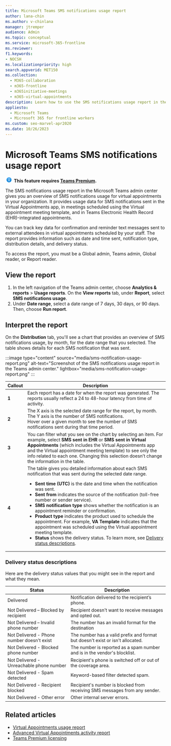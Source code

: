 ```yaml
---
title: Microsoft Teams SMS notifications usage report
author: lana-chin
ms.author: v-chinlana
manager: jtremper
audience: Admin
ms.topic: conceptual
ms.service: microsoft-365-frontline
ms.reviewer: 
f1.keywords:
- NOCSH
ms.localizationpriority: high
search.appverid: MET150
ms.collection: 
  - M365-collaboration
  - m365-frontline
  - m365initiative-meetings
  - m365-virtual-appointments 
description: Learn how to use the SMS notifications usage report in the Microsoft Teams admin center to get an overview of SMS notifications usage in your organization.
appliesto: 
  - Microsoft Teams
  - Microsoft 365 for frontline workers
ms.custom: seo-marvel-apr2020
ms.date: 10/26/2023
---
```

# Microsoft Teams SMS notifications usage report

![Information icon](media/info.png) **This feature requires [Teams Premium](/microsoftteams/teams-add-on-licensing/licensing-enhance-teams).**

The SMS notifications usage report in the Microsoft Teams admin center gives you an overview of SMS notifications usage for virtual appointments in your organization. It provides usage data for SMS notifications sent in the Virtual Appointments app, in meetings scheduled using the Virtual appointment meeting template, and in Teams Electronic Health Record (EHR)-integrated appointments.

You can track key data for confirmation and reminder text messages sent to external attendees in virtual appointments scheduled by your staff. The report provides information such as date and time sent, notification type, distribution details, and delivery status.

To access the report, you must be a Global admin, Teams admin, Global reader, or Report reader.

## View the report

1. In the left navigation of the Teams admin center, choose **Analytics & reports** > **Usage reports**. On the **View reports** tab, under **Report**, select **SMS notifications usage**.
2. Under **Date range**, select a date range of 7 days, 30 days, or 90 days. Then, choose **Run report**.

## Interpret the report

On the **Distribution** tab, you'll see a chart that provides an overview of SMS notifications usage, by month, for the date range that you selected. The table shows details for each SMS notification that was sent.

:::image type="content" source="media/sms-notification-usage-report.png" alt-text="Screenshot of the SMS notifications usage report in the Teams admin center." lightbox="media/sms-notification-usage-report.png" :::

|Callout |Description  |
|--------|-------------|
|**1**   |Each report has a date for when the report was generated. The reports usually reflect a 24 to 48-hour latency from time of activity. |
|**2**   |The X axis is the selected date range for the report, by month. The Y axis is the number of SMS notifications.<br>Hover over a given month to see the number of SMS notifications sent during that time period.|
|**3**   |You can filter what you see on the chart by selecting an item. For example, select **SMS sent in EHR** or **SMS sent in Virtual Appointments** (which includes the Virtual Appointments app and the Virtual appointment meeting template) to see only the info related to each one. Changing this selection doesn’t change the information in the table.|
|**4**   |The table gives you detailed information about each SMS notification that was sent during the selected date range. <ul><li>**Sent time (UTC)** is the date and time when the notification was sent.</li> <li>**Sent from** indicates the source of the notification (toll-free number or sender service).</li> <li>**SMS notification type** shows whether the notification is an appointment reminder or confirmation.</li> <li>**Product type** indicates the product used to schedule the appointment. For example, **VA Template** indicates that the appointment was scheduled using the Virtual appointment meeting template.</li> <li>**Status** shows the delivery status. To learn more, see [Delivery status descriptions](#delivery-status-descriptions).</li></ul> |

### Delivery status descriptions

Here are the delivery status values that you might see in the report and what they mean.

|Status  |Description |
|---------|---------|
|Delivered|Notification delivered to the recipient’s phone.|
|Not Delivered – Blocked by recipient|Recipient doesn't want to receive messages and opted out.|
|Not Delivered – Invalid phone number|The number has an invalid format for the destination|
|Not Delivered - Phone number doesn't exist|The number has a valid prefix and format but doesn't exist or isn't allocated.|
|Not Delivered - Blocked phone number|The number is reported as a spam number and is in the vendor's blocklist.|
|Not Delivered - Unreachable phone number|Recipient's phone is switched off or out of the coverage area.|
|Not Delivered - Spam detected|Keyword-based filter detected spam.|
|Not Delivered - Recipient blocked|Recipient's number is blocked from receiving SMS messages from any sender.|
|Not Delivered - Other error|Other internal server errors.|

## Related articles

- [Virtual Appointments usage report](virtual-appointments-usage-report.md)
- [Advanced Virtual Appointments activity report](advanced-virtual-appointments-activity-report.md)
- [Teams Premium licensing](/microsoftteams/teams-add-on-licensing/licensing-enhance-teams)
